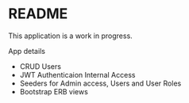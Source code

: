 # README

This application is a work in progress.

App details

* CRUD Users
* JWT Authenticaion Internal Access
* Seeders for Admin access, Users and User Roles
* Bootstrap ERB views
